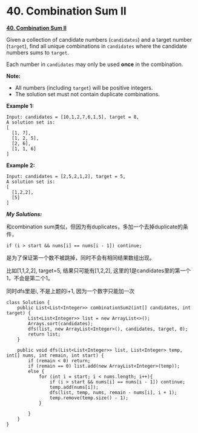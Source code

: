 # 40. Combination Sum II

[**40. Combination Sum II**](https://leetcode.com/problems/combination-sum-ii/description/)

Given a collection of candidate numbers \(`candidates`\) and a target number \(`target`\), find all unique combinations in `candidates` where the candidate numbers sums to `target`.

Each number in `candidates` may only be used **once** in the combination.

**Note:**

* All numbers \(including `target`\) will be positive integers.
* The solution set must not contain duplicate combinations.

**Example 1:**

```text
Input: candidates = [10,1,2,7,6,1,5], target = 8,
A solution set is:
[
  [1, 7],
  [1, 2, 5],
  [2, 6],
  [1, 1, 6]
]
```

**Example 2:**

```text
Input: candidates = [2,5,2,1,2], target = 5,
A solution set is:
[
  [1,2,2],
  [5]
]
```

_**My Solutions:**_

和combination sum类似，但因为有duplicates，多加一个去掉duplicate的条件，

```text
if (i > start && nums[i] == nums[i - 1]) continue;
```

是为了保证第一个数不被跳掉，同时不会有相同结果数组出现。

比如\[1,1,2,2\], target=5, 结果只可能有\[1,2,2\], 这里的1是candidates里的第一个1，不会是第二个1。

同时dfs里是i, 不是上题的i+1, 因为一个数字只能加一次

```text
class Solution {
    public List<List<Integer>> combinationSum2(int[] candidates, int target) {
        List<List<Integer>> list = new ArrayList<>();
        Arrays.sort(candidates);
        dfs(list, new ArrayList<Integer>(), candidates, target, 0);
        return list;
    }
    
    public void dfs(List<List<Integer>> list, List<Integer> temp, int[] nums, int remain, int start) {
        if (remain < 0) return;
        if (remain == 0) list.add(new ArrayList<Integer>(temp));
        else {
            for (int i = start; i < nums.length; i++){
                if (i > start && nums[i] == nums[i - 1]) continue;
                temp.add(nums[i]);
                dfs(list, temp, nums, remain - nums[i], i + 1);
                temp.remove(temp.size() - 1);
            }

        }
    }
}
```

